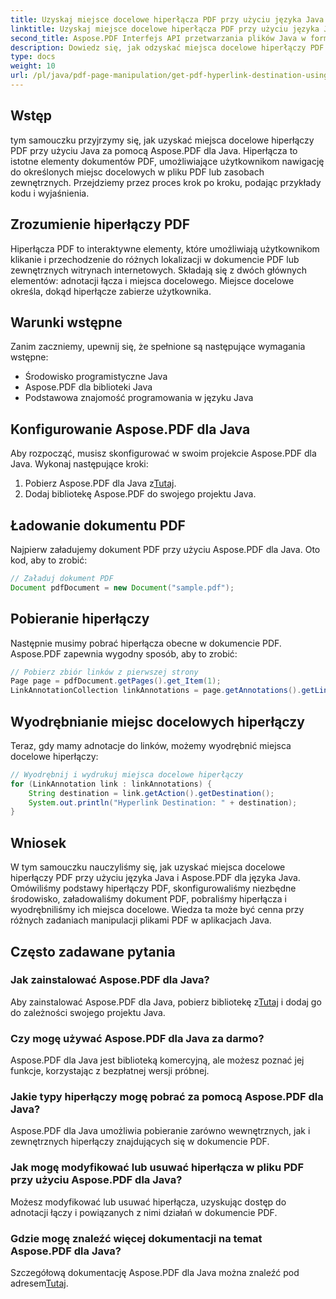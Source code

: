 ```yaml
---
title: Uzyskaj miejsce docelowe hiperłącza PDF przy użyciu języka Java
linktitle: Uzyskaj miejsce docelowe hiperłącza PDF przy użyciu języka Java
second_title: Aspose.PDF Interfejs API przetwarzania plików Java w formacie Java
description: Dowiedz się, jak odzyskać miejsca docelowe hiperłączy PDF przy użyciu Java z Aspose.PDF dla Java. Dowiedz się krok po kroku, korzystając z przykładów kodu w tym obszernym samouczku.
type: docs
weight: 10
url: /pl/java/pdf-page-manipulation/get-pdf-hyperlink-destination-using-java/
---
```


## Wstęp

tym samouczku przyjrzymy się, jak uzyskać miejsca docelowe hiperłączy PDF przy użyciu Java za pomocą Aspose.PDF dla Java. Hiperłącza to istotne elementy dokumentów PDF, umożliwiające użytkownikom nawigację do określonych miejsc docelowych w pliku PDF lub zasobach zewnętrznych. Przejdziemy przez proces krok po kroku, podając przykłady kodu i wyjaśnienia.

## Zrozumienie hiperłączy PDF

Hiperłącza PDF to interaktywne elementy, które umożliwiają użytkownikom klikanie i przechodzenie do różnych lokalizacji w dokumencie PDF lub zewnętrznych witrynach internetowych. Składają się z dwóch głównych elementów: adnotacji łącza i miejsca docelowego. Miejsce docelowe określa, dokąd hiperłącze zabierze użytkownika.

## Warunki wstępne

Zanim zaczniemy, upewnij się, że spełnione są następujące wymagania wstępne:
- Środowisko programistyczne Java
- Aspose.PDF dla biblioteki Java
- Podstawowa znajomość programowania w języku Java

## Konfigurowanie Aspose.PDF dla Java

Aby rozpocząć, musisz skonfigurować w swoim projekcie Aspose.PDF dla Java. Wykonaj następujące kroki:
1.  Pobierz Aspose.PDF dla Java z[Tutaj](https://releases.aspose.com/pdf/java/).
2. Dodaj bibliotekę Aspose.PDF do swojego projektu Java.

## Ładowanie dokumentu PDF

Najpierw załadujemy dokument PDF przy użyciu Aspose.PDF dla Java. Oto kod, aby to zrobić:

```java
// Załaduj dokument PDF
Document pdfDocument = new Document("sample.pdf");
```

## Pobieranie hiperłączy

Następnie musimy pobrać hiperłącza obecne w dokumencie PDF. Aspose.PDF zapewnia wygodny sposób, aby to zrobić:

```java
// Pobierz zbiór linków z pierwszej strony
Page page = pdfDocument.getPages().get_Item(1);
LinkAnnotationCollection linkAnnotations = page.getAnnotations().getLinkAnnotations();
```

## Wyodrębnianie miejsc docelowych hiperłączy

Teraz, gdy mamy adnotacje do linków, możemy wyodrębnić miejsca docelowe hiperłączy:

```java
// Wyodrębnij i wydrukuj miejsca docelowe hiperłączy
for (LinkAnnotation link : linkAnnotations) {
    String destination = link.getAction().getDestination();
    System.out.println("Hyperlink Destination: " + destination);
}
```

## Wniosek

W tym samouczku nauczyliśmy się, jak uzyskać miejsca docelowe hiperłączy PDF przy użyciu języka Java i Aspose.PDF dla języka Java. Omówiliśmy podstawy hiperłączy PDF, skonfigurowaliśmy niezbędne środowisko, załadowaliśmy dokument PDF, pobraliśmy hiperłącza i wyodrębniliśmy ich miejsca docelowe. Wiedza ta może być cenna przy różnych zadaniach manipulacji plikami PDF w aplikacjach Java.

## Często zadawane pytania

### Jak zainstalować Aspose.PDF dla Java?

 Aby zainstalować Aspose.PDF dla Java, pobierz bibliotekę z[Tutaj](https://releases.aspose.com/pdf/java/) i dodaj go do zależności swojego projektu Java.

### Czy mogę używać Aspose.PDF dla Java za darmo?

Aspose.PDF dla Java jest biblioteką komercyjną, ale możesz poznać jej funkcje, korzystając z bezpłatnej wersji próbnej.

### Jakie typy hiperłączy mogę pobrać za pomocą Aspose.PDF dla Java?

Aspose.PDF dla Java umożliwia pobieranie zarówno wewnętrznych, jak i zewnętrznych hiperłączy znajdujących się w dokumencie PDF.

### Jak mogę modyfikować lub usuwać hiperłącza w pliku PDF przy użyciu Aspose.PDF dla Java?

Możesz modyfikować lub usuwać hiperłącza, uzyskując dostęp do adnotacji łączy i powiązanych z nimi działań w dokumencie PDF.

### Gdzie mogę znaleźć więcej dokumentacji na temat Aspose.PDF dla Java?

 Szczegółową dokumentację Aspose.PDF dla Java można znaleźć pod adresem[Tutaj](https://reference.aspose.com/pdf/java/).